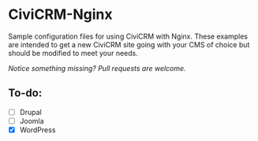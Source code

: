# CiviCRM-Nginx
Sample configuration files for using CiviCRM with Nginx. These examples are intended to get a new CiviCRM site going with your CMS of choice but should be modified to meet your needs.

*Notice something missing? Pull requests are welcome.*

## To-do:
- [ ] Drupal
- [ ] Joomla
- [x] WordPress
